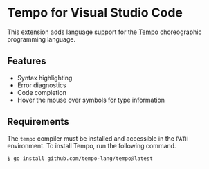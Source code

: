 # Tempo for Visual Studio Code

This extension adds language support for the [Tempo](https://github.com/tempo-lang/tempo) choreographic programming language.

## Features

- Syntax highlighting
- Error diagnostics
- Code completion
- Hover the mouse over symbols for type information

## Requirements

The `tempo` compiler must be installed and accessible in the `PATH` environment.
To install Tempo, run the following command.

```sh
$ go install github.com/tempo-lang/tempo@latest
```

